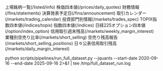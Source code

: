 上場銘柄一覧(/listed/info)
株価四本値(/prices/daily_quotes)
財務情報(/fins/statements)
決算発表予定日(/fins/announcement)
取引カレンダー(/markets/trading_calendar)
投資部門別情報(/markets/trades_spec)
TOPIX指数四本値(/indices/topix)
指数四本値(/indices)
日経225オプション四本値(/option/index_option)
信用取引週末残高(/markets/weekly_margin_interest)
業種別空売り比率(/markets/short_selling)
空売り残高報告(/markets/short_selling_positions)
日々公表信用取引残高(/markets/daily_margin_interest)

python scripts/pipelines/run_full_dataset.py --jquants --start-date 2020-09-16 --end-date 2025-09-16 2>&1 | tee /tmp/full_dataset_run.log